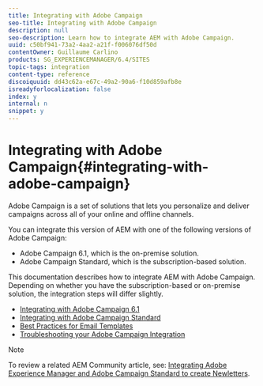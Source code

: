 ```yaml
---
title: Integrating with Adobe Campaign
seo-title: Integrating with Adobe Campaign
description: null
seo-description: Learn how to integrate AEM with Adobe Campaign.
uuid: c50bf941-73a2-4aa2-a21f-f006076df50d
contentOwner: Guillaume Carlino
products: SG_EXPERIENCEMANAGER/6.4/SITES
topic-tags: integration
content-type: reference
discoiquuid: dd43c62a-e67c-49a2-90a6-f10d859afb8e
isreadyforlocalization: false
index: y
internal: n
snippet: y
---
```


# Integrating with Adobe Campaign{#integrating-with-adobe-campaign}

Adobe Campaign is a set of solutions that lets you personalize and deliver campaigns across all of your online and offline channels.

You can integrate this version of AEM with one of the following versions of Adobe Campaign:

* Adobe Campaign 6.1, which is the on-premise solution. 
* Adobe Campaign Standard, which is the subscription-based solution.

This documentation describes how to integrate AEM with Adobe Campaign. Depending on whether you have the subscription-based or on-premise solution, the integration steps will differ slightly.

* [Integrating with Adobe Campaign 6.1](../../administering/using/campaignonpremise.md)
* [Integrating with Adobe Campaign Standard](../../administering/using/campaignstandard.md)
* [Best Practices for Email Templates](../../administering/using/best-practices-for-email-templates.md)
* [Troubleshooting your Adobe Campaign Integration](../../administering/using/troubleshooting-campaignintegration.md)

>[!NOTE]
>
>To review a related AEM Community article, see: [Integrating Adobe Experience Manager and Adobe Campaign Standard to create Newletters](https://helpx.adobe.com/experience-manager/using/aem_campaign.html).

